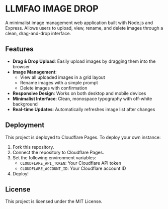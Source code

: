 # LLMFAO IMAGE DROP

A minimalist image management web application built with Node.js and Express. Allows users to upload, view, rename, and delete images through a clean, drag-and-drop interface.

## Features

- **Drag & Drop Upload**: Easily upload images by dragging them into the browser
- **Image Management**:
  - View all uploaded images in a grid layout
  - Rename images with a simple prompt
  - Delete images with confirmation
- **Responsive Design**: Works on both desktop and mobile devices
- **Minimalist Interface**: Clean, monospace typography with off-white background
- **Real-time Updates**: Automatically refreshes image list after changes

## Deployment

This project is deployed to Cloudflare Pages. To deploy your own instance:

1. Fork this repository.
2. Connect the repository to Cloudflare Pages.
3. Set the following environment variables:
   - `CLOUDFLARE_API_TOKEN`: Your Cloudflare API token
   - `CLOUDFLARE_ACCOUNT_ID`: Your Cloudflare account ID
4. Deploy!

## License

This project is licensed under the MIT License.
